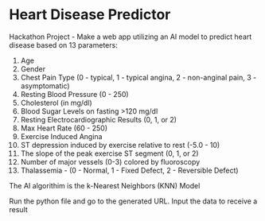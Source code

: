 # Heart Disease Predictor
Hackathon Project - Make a web app utilizing an AI model to predict heart disease based on 13 parameters:

  1) Age
  2) Gender
  3) Chest Pain Type (0 - typical, 1 - typical angina, 2 - non-anginal pain, 3 - asymptomatic)
  4) Resting Blood Pressure (0 - 250)
  5) Cholesterol (in mg/dl)
  6) Blood Sugar Levels on fasting >120 mg/dl
  7) Resting Electrocardiographic Results (0, 1, or 2)
  8) Max Heart Rate (60 - 250)
  9) Exercise Induced Angina
  10) ST depression induced by exercise relative to rest (-5.0 - 10)
  11) The slope of the peak exercise ST segment (0, 1, or 2)
  12) Number of major vessels (0-3) colored by fluoroscopy
  13) Thalassemia - (0 - Normal, 1 - Fixed Defect, 2 - Reversible Defect)

The AI algorithim is the k-Nearest Neighbors (KNN) Model

Run the python file and go to the generated URL.
Input the data to receive a result
